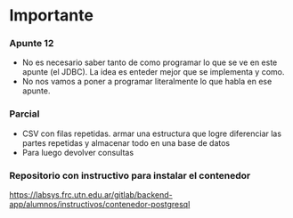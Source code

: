 # Importante

### Apunte 12 
- No es necesario saber tanto de como programar lo que se ve en este apunte (el JDBC). La idea es enteder mejor que se implementa y como.
- No nos vamos a poner a programar literalmente lo que habla en ese apunte.

### Parcial
- CSV con filas repetidas. armar una estructura que logre diferenciar las partes repetidas y almacenar todo en una base de datos
- Para luego devolver consultas

### Repositorio con instructivo para instalar el contenedor

https://labsys.frc.utn.edu.ar/gitlab/backend-app/alumnos/instructivos/contenedor-postgresql